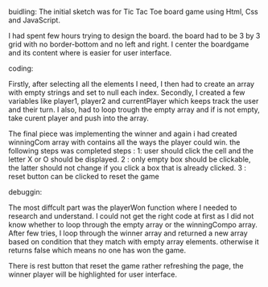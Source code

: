 buidling:
The initial sketch was for Tic Tac Toe board game using Html, Css and JavaScript.

I had spent few hours trying to design the board.
the board had to be 3 by 3 grid with no border-bottom and no left and right. I center the boardgame and its content where is easier for user interface.

coding:

Firstly, after selecting all the elements I need, I then had to create an array with empty strings and set to null each index.
Secondly, I created a few variables like player1, player2 and currentPlayer which keeps track the user and their turn.
I also, had to loop trough the empty array and if is not empty, take curent player and push into the array.

The final piece was implementing the winner and again i had created winningCom array with contains all the ways the player could win.
the following steps was completed
steps :
1: user should click the cell and the letter X or O should be displayed.
2 : only empty box should be clickable, the latter should not change if you click a box that is already clicked.
3 : reset button can be clicked to reset the game

debuggin:

The most diffcult part was the playerWon function where I needed to research and understand. I could not get the right code at first as I did not know whether to loop through the empty array or the winningCompo array.
After few tries, I loop through the winner array and returned a new array based on condition that they match with empty array elements.
otherwise it returns false which means no one has won the game.

There is rest button that reset the game rather refreshing the page,
the winner player will be highlighted for user interface.
